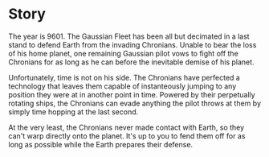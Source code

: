 # Story
The year is 9601.  The Gaussian Fleet has been all but decimated in a last stand to defend Earth from the invading Chronians.  Unable to bear the loss of his home planet, one remaining Gaussian pilot vows to fight off the Chronians for as long as he can before the inevitable demise of his planet.

Unfortunately, time is not on his side.  The Chronians have perfected a technology that leaves them capable of instanteously jumping to any position they were at in another point in time.  Powered by their perpetually rotating ships, the Chronians can evade anything the pilot throws at them by simply time hopping at the last second.

At the very least, the Chronians never made contact with Earth, so they can't warp directly onto the planet.  It's up to you to fend them off for as long as possible while the Earth prepares their defense.

